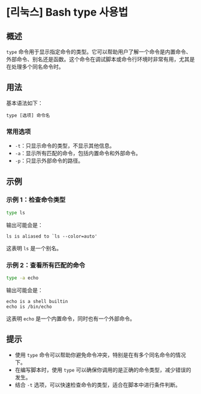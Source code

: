 # [리눅스] Bash type 사용법

## 概述
`type` 命令用于显示指定命令的类型。它可以帮助用户了解一个命令是内置命令、外部命令、别名还是函数。这个命令在调试脚本或命令行环境时非常有用，尤其是在处理多个同名命令时。

## 用法
基本语法如下：
```
type [选项] 命令名
```

### 常用选项
- `-t`：只显示命令的类型，不显示其他信息。
- `-a`：显示所有匹配的命令，包括内置命令和外部命令。
- `-p`：只显示外部命令的路径。

## 示例
### 示例 1：检查命令类型
```bash
type ls
```
输出可能会是：
```
ls is aliased to `ls --color=auto'
```
这表明 `ls` 是一个别名。

### 示例 2：查看所有匹配的命令
```bash
type -a echo
```
输出可能会是：
```
echo is a shell builtin
echo is /bin/echo
```
这表明 `echo` 是一个内置命令，同时也有一个外部命令。

## 提示
- 使用 `type` 命令可以帮助你避免命令冲突，特别是在有多个同名命令的情况下。
- 在编写脚本时，使用 `type` 可以确保你调用的是正确的命令类型，减少错误的发生。
- 结合 `-t` 选项，可以快速检查命令的类型，适合在脚本中进行条件判断。